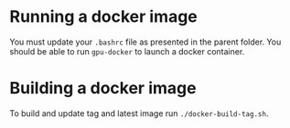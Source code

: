 # Running a docker image

You must update your `.bashrc` file as presented in the parent folder.
You should be able to run `gpu-docker` to launch a docker container.

# Building a docker image

To build and update tag and latest image run `./docker-build-tag.sh`.

